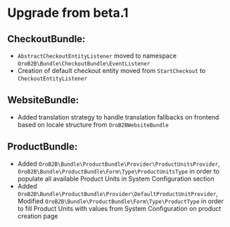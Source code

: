 Upgrade from beta.1
=========================

CheckoutBundle:
---------------
- `AbstractCheckoutEntityListener` moved to namespace `OroB2B\Bundle\CheckoutBundle\EventListener`
- Creation of default checkout entity moved from `StartCheckout` to `CheckoutEntityListener`

WebsiteBundle:
--------------
- Added translation strategy to handle translation fallbacks on frontend based on locale structure from `OroB2BWebsiteBundle`

ProductBundle:
--------------
- Added `OroB2B\Bundle\ProductBundle\Provider\ProductUnitsProvider`, `OroB2B\Bundle\ProductBundle\Form\Type\ProductUnitsType` in order to populate all available Product Units in System Configuration section
- Added `OroB2B\Bundle\ProductBundle\Provider\DefaultProductUnitProvider`, Modified `OroB2B\Bundle\ProductBundle\Form\Type\ProductType` in order to fill Product Units with values from System Configuration on product creation page